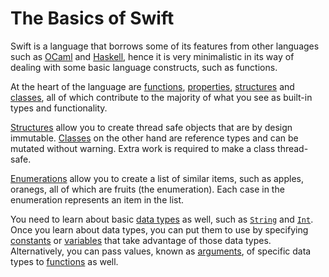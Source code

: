 # The Basics of Swift

Swift is a language that borrows some of its features from other languages such as [OCaml](https://ocaml.org/) and [Haskell](https://www.haskell.org/), hence it is very minimalistic in its way of dealing with some basic language constructs, such as functions.

At the heart of the language are [functions](functions.md), [properties](properties.md), [structures](structures.md) and [classes](classes.md), all of which contribute to the majority of what you see as built-in types and functionality.

[Structures](structures.md) allow you to create thread safe objects that are by design immutable. [Classes](classes.md) on the other hand are reference types and can be mutated without warning. Extra work is required to make a class thread-safe.

[Enumerations](enumerations.md) allow you to create a list of similar items, such as apples, oranegs, all of which are fruits (the enumeration). Each case in the enumeration represents an item in the list.

You need to learn about basic [data types](data_types.md) as well, such as [`String`](string.md) and [`Int`](integer.md). Once you learn about data types, you can put them to use by specifying [constants](constants.md) or [variables](variables.md) that take advantage of those data types. Alternatively, you can pass values, known as [arguments](function_arguments.md), of specific data types to [functions](functions.md) as well.

